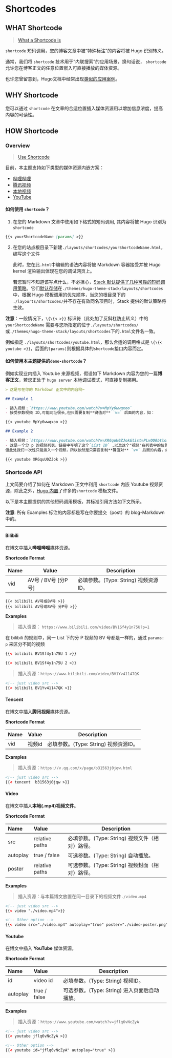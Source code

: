# Shortcodes

## WHAT Shortcode

> [What a Shortcode is](https://gohugo.io/content-management/shortcodes/#what-a-shortcode-is)

`shortcode` 短码调用，您的博客文章中被“特殊标注”的内容将被 Hugo 识别转义。

通常，我们将 `shortcode` 技术用于“内联搜索”的应用场景，换句话说， `shortcode` 允许您在博客正文的任意位置嵌入可直接播放的媒体资源。

也许您曾留意到，Hugo文档中经常出现[类似的应用案例](https://gohugo.io/getting-started/installing/#install-hugo-with-brew)。

## WHY Shortcode

您可以通过 `shortcode` 在文章的合适位置插入媒体资源用以增加信息浓度，提高内容的可读性。

## HOW Shortcode

### Overview

> [Use Shortcode](https://gohugo.io/content-management/shortcodes/#use-shortcodes)

目前，本主题支持如下类型的媒体资源内嵌方案：<span id="overview"></span>

- [哔哩哔哩](#shortcode-bilibili)
- [腾讯视频](#shortcode-tencent)
- [本地视频](#shortcode-local-video)
- [YouTube](#shortcode-youtube)

#### 如何使用 `shortcode`？

1. 在您的 Markdown 文章中使用如下格式的短码调用, 其内容将被 Hugo 识别为`shortcode`

```markdown
{{< yourShortcodeName [params] >}}
```

2. 在您的站点根目录下新建`./layouts/shortcodes/yourShortcodeName.html`，编写这个文件

   此时，您在此`.html`中编辑的语法内容将被 Markdown 容器接受并被 Hugo kernel 渲染输出体现在您的调试网页上。

   若您暂时不知道该写点什么，不必担心，[Stack 默认提供了几种可靠的短码调用策略](#overview)。它们[默认存储](https://gohugo.io/templates/shortcode-templates/#file-location)在`./themes/hugo-theme-stack/layouts/shortcodes`中，根据 Hugo 模板调用的优先顺序，当您的根目录下的 `./layourts/shortcodes/`并不存在有效同名项目时，Stack 提供的默认策略将生效。

**注意**：一般情况下，`\{\{< >}}` 标识符（此处加了反斜杠防止转义）中的 `yourShortcodeName` 需要与您所指定的位于`./layouts/shortcodes/`或`./themes/hugo-theme-stack/layouts/shortcodes`下的`.html`文件名一致。

例如指定 `./layouts/shortcodes/youtube.html`，那么合适的调用格式是 `\{\{< youtube >}}`，后面的`[params]`则根据具体的`shortcode`接口内容而定。

#### 如何使用本主题提供的`demo-shortcode`？

例如实现业内插入 Youtube 来源视频，假设如下 Markdown 内容为您的一篇**博客正文**，若您正处于 `hugo server` 本地调试模式，可直接复制挪用。

```markdown
> 这是写在你的 Markdown 正文中的内容哟~

## Example 1

- 插入视频：`https://www.youtube.com/watch?v=MpYy6wwqxoo`
- 接受参数视频 ID,可能网址很长,但只需要复制**键值对** `v=` 后面的内容，如：

{{< youtube MpYy6wwqxoo >}}

## Example 2

- 插入视频：`https://www.youtube.com/watch?v=XRGquU0ZJok&list=PLvOO0btloRnsiqM72G4Uid0UWljikENlU&index=6`
- 这是一个分 p 的视频列表，链接中写明了这个`List ID` ,以及这个"视频"在列表中的位置序号 `index` 
但此处我们一次性只能插入一个视频，所以依然是只需要复制**键值对** `v=` 后面的内容，如：

{{< youtube XRGquU0ZJok >}}
```

### Shortcode API

上文简要介绍了如何在 Markdown 正文中利用 `shortcode` 内嵌 Youtube 视频资源，除此之外，[Hugo 内置](https://gohugo.io/content-management/shortcodes/#use-hugos-built-in-shortcodes)了许多的`shortcode` 模板文件。

以下是本主题提供的其他短码调用模板，其标准引用方法如下文所示。

**注意**: 所有 Examples 标注的内容都是写在你要提交（post）的 blog-Markdown 中的。

---

<span id='shortcode-bilibili'></span>

#### Bilibili

在博文中插入**哔哩哔哩**媒体资源。

**Shortcode Format**

| Name | Value               | Description                           |
| ---- | ------------------- | ------------------------------------- |
| vid  | AV号 / BV号 [分P号] | 必填参数。(Type: String) 视频资源ID。 |

```
{{< bilibili AV号或BV号 >}}
{{< bilibili AV号或BV号 分P号 >}}
```

**Examples**

> 插入资源： `https://www.bilibili.com/video/BV1Sf4y1n75U?p=1`

在 bilibili 的规则中，同一 List 下的分 P 视频的 BV 号都是一样的，通过 `params: p` 来区分不同的视频

```html
{{< bilibili BV1Sf4y1n75U 1 >}}

{{< bilibili BV1Sf4y1n75U 2 >}}
```

> 插入资源：`https://www.bilibili.com/video/BV1Yv41147QK`

```html
<!-- just video src -->
{{< bilibili BV1Yv41147QK >}}
```

<span id='shortcode-tencent'></span>

#### Tencent 

在博文中插入**腾讯视频**媒体资源。

**Shortcode Format**

| Name | Value  | Description                           |
| ---- | ------ | ------------------------------------- |
| vid  | 视频id | 必填参数。(Type: String) 视频资源ID。 |

**Examples**

> 插入资源：`https://v.qq.com/x/page/b31563j0jqw.html`

```html
<!-- just video src -->
{{< tencent  b31563j0jqw >}}
```

<span id='shortcode-local-video'></span>

#### Video 

在博文中插入**本地(.mp4)视频文件**。

**Shortcode Format**

| Name     | Value          | Description                                     |
| :------- | :------------- | ----------------------------------------------- |
| src      | relative paths | 必填参数。(Type: String) 视频文件（相对）路径。 |
| autoplay | true / false   | 可选参数。(Type: String) 自动播放。             |
| poster   | relative paths | 可选参数。(Type: String) 视频封面（相对）路径。 |

**Examples**

> 插入资源：与本篇博文放置在同一目录下的视频文件`./video.mp4`

```html
<!-- just video src -->
{{< video "./video.mp4">}}

<!-- Other option -->
{{< video src="./video.mp4" autoplay="true" poster="./video-poster.png" >}}
```

<span id='shortcode-youtube'></span>

#### Youtube 

在博文中插入 **YouTube** 媒体资源。

**Shortcode Format**

| Name     | Value        | Description                                   |
| :------- | :----------- | --------------------------------------------- |
| id       | video id     | 必填参数。(Type: String) 视频ID。             |
| autoplay | true / false | 可选参数。(Type: String) 进入页面后自动播放。 |

**Examples**

> 插入资源：`https://www.youtube.com/watch?v=jflq6vNcZyA`

```html
<!-- just video src -->
{{< youtube jflq6vNcZyA >}}

<!-- Other option -->
{{< youtube id="jflq6vNcZyA" autoplay="true" >}}
```

